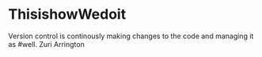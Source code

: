 # ThisishowWedoit

Version control is continously making changes to the code and managing it as
#well. Zuri Arrington
